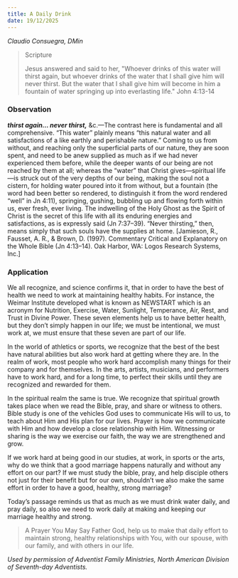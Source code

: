 ```yaml
---
title: A Daily Drink
date: 19/12/2025
---
```


_Claudio Consuegra, DMin_

> <p>Scripture</p>
> Jesus answered and said to her, "Whoever drinks of this water will thirst again, but whoever drinks of the water that I shall give him will never thirst. But the water that I shall give him will become in him a fountain of water springing up into everlasting life." John 4:13-14

### Observation

**_thirst again… never thirst,_** &c.—The contrast here is fundamental and all comprehensive. “This water” plainly means “this natural water and all satisfactions of a like earthly and perishable nature.” Coming to us from without, and reaching only the superficial parts of our nature, they are soon spent, and need to be anew supplied as much as if we had never experienced them before, while the deeper wants of our being are not reached by them at all; whereas the “water” that Christ gives—spiritual life—is struck out of the very depths of our being, making the soul not a cistern, for holding water poured into it from without, but a fountain (the word had been better so rendered, to distinguish it from the word rendered “well” in Jn 4:11), springing, gushing, bubbling up and flowing forth within us, ever fresh, ever living. The indwelling of the Holy Ghost as the Spirit of Christ is the secret of this life with all its enduring energies and satisfactions, as is expressly said (Jn 7:37–39). “Never thirsting,” then, means simply that such souls have the supplies at home. [Jamieson, R., Fausset, A. R., & Brown, D. (1997). Commentary Critical and Explanatory on the Whole Bible (Jn 4:13–14). Oak Harbor, WA: Logos Research Systems, Inc.]

### Application

We all recognize, and science confirms it, that in order to have the best of health we need to work at maintaining healthy habits. For instance, the Weimar Institute developed what is known as NEWSTART which is an acronym for Nutrition, Exercise, Water, Sunlight, Temperance, Air, Rest, and Trust in Divine Power. These seven elements help us to have better health, but they don’t simply happen in our life; we must be intentional, we must work at, we must ensure that these seven are part of our life.

In the world of athletics or sports, we recognize that the best of the best have natural abilities but also work hard at getting where they are. In the realm of work, most people who work hard accomplish many things for their company and for themselves. In the arts, artists, musicians, and performers have to work hard, and for a long time, to perfect their skills until they are recognized and rewarded for them.

In the spiritual realm the same is true. We recognize that spiritual growth takes place when we read the Bible, pray, and share or witness to others. Bible study is one of the vehicles God uses to communicate His will to us, to teach about Him and His plan for our lives. Prayer is how we communicate with Him and how develop a close relationship with Him. Witnessing or sharing is the way we exercise our faith, the way we are strengthened and grow.

If we work hard at being good in our studies, at work, in sports or the arts, why do we think that a good marriage happens naturally and without any effort on our part? If we must study the bible, pray, and help disciple others not just for their benefit but for our own, shouldn’t we also make the same effort in order to have a good, healthy, strong marriage?

Today’s passage reminds us that as much as we must drink water daily, and pray daily, so also we need to work daily at making and keeping our marriage healthy and strong.

> <callout>A Prayer You May Say</callout>
> Father God, help us to make that daily effort to maintain strong, healthy relationships with You, with our spouse, with our family, and with others in our life.

_Used by permission of Adventist Family Ministries, North American Division of Seventh-day Adventists._